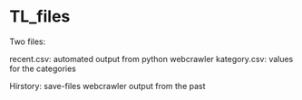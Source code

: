 # TL_files
Two files:

recent.csv: automated output from python webcrawler
kategory.csv: values for the categories


Hirstory: save-files webcrawler output from the past